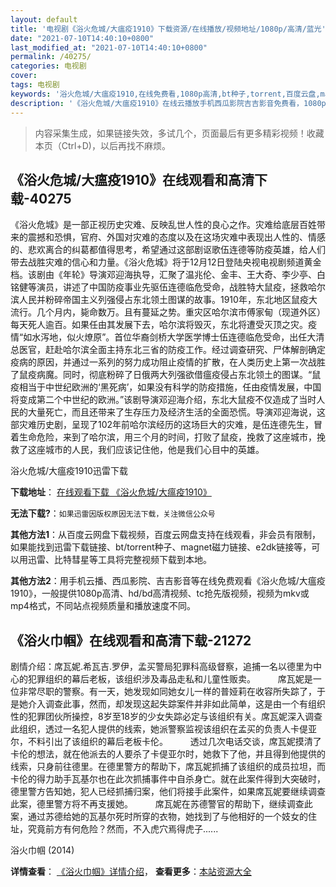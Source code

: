 ```yaml
---
layout: default
title: '电视剧《浴火危城/大瘟疫1910》下载资源/在线播放/视频地址/1080p/高清/蓝光'
date: "2021-07-10T14:40:10+0800"
last_modified_at: "2021-07-10T14:40:10+0800"
permalink: /40275/
categories: 电视剧
cover:
tags: 电视剧
keywords: '浴火危城/大瘟疫1910,在线免费看,1080p高清,bt种子,torrent,百度云盘,magnet,磁力链,迅雷下载资源'
description: '《浴火危城/大瘟疫1910》在线云播放手机西瓜影院吉吉影音免费看，1080p高清bd/hd未删减完整版和tc抢先枪版，mkv/mp4格式，附带bt/torrent种子、magnet/磁力链、百度云盘、网盘资源迅雷下载链接'
---
```


>内容采集生成，如果链接失效，多试几个，页面最后有更多精彩视频！收藏本页（Ctrl+D)，以后再找不麻烦。


## 《浴火危城/大瘟疫1910》在线观看和高清下载-40275

《浴火危城》是一部正视历史灾难、反映乱世人性的良心之作。灾难给底层百姓带来的震撼和恐惧，官府、外国对灾难的态度以及在这场灾难中表现出人性的、情感的、悲欢离合的纠葛都值得思考，希望通过这部剧讴歌伍连德等防疫英雄，给人们带去战胜灾难的信心和力量。《浴火危城》将于12月12日登陆央视电视剧频道黄金档。该剧由《年轮》导演邓迎海执导，汇聚了温兆伦、金丰、王大奇、李少亭、白铭健等演员，讲述了中国防疫事业先驱伍连德临危受命，战胜特大鼠疫，拯救哈尔滨人民并粉碎帝国主义列强侵占东北领土图谋的故事。1910年，东北地区鼠疫大流行。几个月内，毙命数万。且有蔓延之势。重灾区哈尔滨市傅家甸（现道外区）每天死人逾百。如果任由其发展下去，哈尔滨将毁灭，东北将遭受灭顶之灾。疫情&ldquo;如水泻地，似火燎原&rdquo;。首位华裔剑桥大学医学博士伍连德临危受命，出任大清总医官，赶赴哈尔滨全面主持东北三省的防疫工作。经过调查研究、尸体解剖确定疫病的原因，并通过一系列的努力成功阻止疫情的扩散，在人类历史上第一次战胜了鼠疫病魔。同时，彻底粉碎了日俄两大列强欲借瘟疫侵占东北领土的图谋。&ldquo;鼠疫相当于中世纪欧洲的&lsquo;黑死病&rsquo;，如果没有科学的防疫措施，任由疫情发展，中国将变成第二个中世纪的欧洲。&rdquo;该剧导演邓迎海介绍，东北大鼠疫不仅造成了当时人民的大量死亡，而且还带来了生存压力及经济生活的全面恐慌。导演邓迎海说，这部灾难历史剧，呈现了102年前哈尔滨经历的这场巨大的灾难，是伍连德先生，冒着生命危险，来到了哈尔滨，用三个月的时间，打败了鼠疫，挽救了这座城市，挽救了这座城市的人民，我们应该记住他，他是我们心目中的英雄。</p>


浴火危城/大瘟疫1910迅雷下载

**下载地址**： [在线观看下载 《浴火危城/大瘟疫1910》](https://www.993dy.com//vod-detail-id-12012.html) 


**无法下载?**：`如果迅雷因版权原因无法下载，关注微信公众号 `

**其他方法1**：从百度云网盘下载视频，百度云网盘支持在线观看，非会员有限制，如果能找到迅雷下载链接、bt/torrent种子、magnet磁力链接、e2dk链接等，可以用迅雷、比特彗星等工具将完整视频下载到本地。

**其他方法2**：用手机云播、西瓜影院、吉吉影音等在线免费观看《浴火危城/大瘟疫1910》，一般提供1080p高清、hd/bd高清视频、tc抢先版视频，视频为mkv或mp4格式，不同站点视频质量和播放速度不同。


## 《浴火巾帼》在线观看和高清下载-21272

剧情介绍：席瓦妮.希瓦吉.罗伊，孟买警局犯罪科高级督察，追捕一名以德里为中心的犯罪组织的幕后老板，该组织涉及毒品走私和儿童性贩卖。  　　席瓦妮是一位非常尽职的警察。有一天，她发现如同她女儿一样的普娅莉在收容所失踪了，于是她介入调查此事，然而，却发现这起失踪案件并非如此简单，这是由一个有组织性的犯罪团伙所操控，8岁至18岁的少女失踪必定与该组织有关。席瓦妮深入调查此组织，透过一名犯人提供的线索，她派警察监视该组织在孟买的负责人卡偍亚尔，不料引出了该组织的幕后老板卡伦。  　　透过几次电话交谈，席瓦妮摸清了卡伦的想法，就在他派去的人要杀了卡偍亚尔时，她救下了他，并且得到他提供的线索，只身前往德里。在德里警方的帮助下，席瓦妮抓捕了该组织的成员拉坦，而卡伦的得力助手瓦基尔也在此次抓捕事件中自杀身亡。就在此案件得到大突破时，德里警方告知她，犯人已经抓捕归案，他们将接手此案件，如果席瓦妮要继续调查此案，德里警方将不再支援她。  　　席瓦妮在苏德警官的帮助下，继续调查此案，通过苏德给她的瓦基尔死时所穿的衣物，她找到了与他相好的一个妓女的住址，究竟前方有何危险？然而，不入虎穴焉得虎子......


浴火巾帼 (2014)

**详情查看**： [《浴火巾帼》详情介绍](/movie/21272/)， **查看更多**：[本站资源大全](/movie/t/all/)


